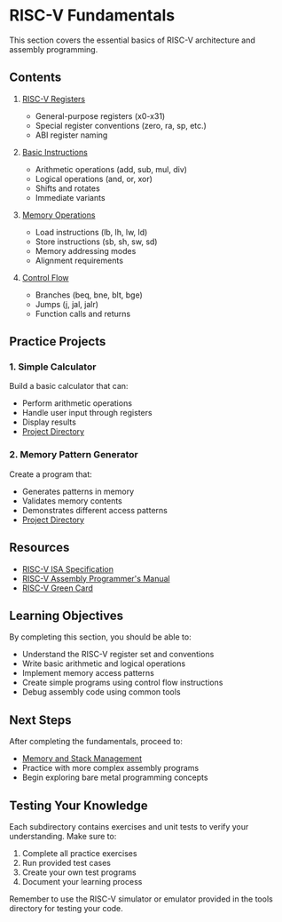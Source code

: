 # RISC-V Fundamentals

This section covers the essential basics of RISC-V architecture and assembly programming.

## Contents

1. [RISC-V Registers](./01-registers/README.md)
   - General-purpose registers (x0-x31)
   - Special register conventions (zero, ra, sp, etc.)
   - ABI register naming

2. [Basic Instructions](./02-instructions/README.md)
   - Arithmetic operations (add, sub, mul, div)
   - Logical operations (and, or, xor)
   - Shifts and rotates
   - Immediate variants

3. [Memory Operations](./03-memory/README.md)
   - Load instructions (lb, lh, lw, ld)
   - Store instructions (sb, sh, sw, sd)
   - Memory addressing modes
   - Alignment requirements

4. [Control Flow](./04-control-flow/README.md)
   - Branches (beq, bne, blt, bge)
   - Jumps (j, jal, jalr)
   - Function calls and returns

## Practice Projects

### 1. Simple Calculator
Build a basic calculator that can:
- Perform arithmetic operations
- Handle user input through registers
- Display results
- [Project Directory](./calculator/)

### 2. Memory Pattern Generator
Create a program that:
- Generates patterns in memory
- Validates memory contents
- Demonstrates different access patterns
- [Project Directory](./memory-patterns/)

## Resources

- [RISC-V ISA Specification](https://riscv.org/technical/specifications/)
- [RISC-V Assembly Programmer's Manual](https://github.com/riscv/riscv-asm-manual/blob/master/riscv-asm.md)
- [RISC-V Green Card](https://www.cl.cam.ac.uk/teaching/1617/ECAD+Arch/files/docs/RISCVGreenCardv8-20151013.pdf)

## Learning Objectives

By completing this section, you should be able to:
- Understand the RISC-V register set and conventions
- Write basic arithmetic and logical operations
- Implement memory access patterns
- Create simple programs using control flow instructions
- Debug assembly code using common tools

## Next Steps

After completing the fundamentals, proceed to:
- [Memory and Stack Management](../02-Memory/README.md)
- Practice with more complex assembly programs
- Begin exploring bare metal programming concepts

## Testing Your Knowledge

Each subdirectory contains exercises and unit tests to verify your understanding. Make sure to:
1. Complete all practice exercises
2. Run provided test cases
3. Create your own test programs
4. Document your learning process

Remember to use the RISC-V simulator or emulator provided in the tools directory for testing your code.

